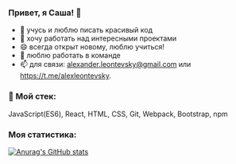 ### Привет, я Саша! 👋 

- 🔭  учусь и люблю писать красивый код 
- 🌱  хочу работать над интересными проектами
- 😄  всегда открыт новому, люблю учиться!
- 👯  люблю работать в команде
- 📫  для связи: alexander.leontevsky@gmail.com или https://t.me/alexleontevsky.

### 🔨 Мой стек:

JavaScript(ES6), React, HTML, CSS, Git, Webpack, Bootstrap, npm

### Моя статистика:

[![Anurag's GitHub stats](https://github-readme-stats.vercel.app/api?username=Leontevsky&show_icons=true&theme=calm)](https://github.com/Leontevsky/github-readme-stats)


<!--
**Leontevsky/Leontevsky** is a ✨ _special_ ✨ repository because its `README.md` (this file) appears on your GitHub profile.

Here are some ideas to get you started:

- 🔭 I’m currently working on ...
- 🌱 I’m currently learning ...
- 👯 I’m looking to collaborate on ...
- 🤔 I’m looking for help with ...
- 💬 Ask me about ...
- 📫 How to reach me: ...
- 😄 Pronouns: ...
- ⚡ Fun fact: ...
-->
